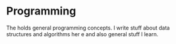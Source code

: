# Programming
The holds general programming concepts. 
I write stuff about data structures and algorithms her
e and also general stuff I learn. 
